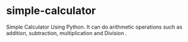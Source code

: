 # simple-calculator
Simple Calculator Using Python. It can do arithmetic operations such as addition, subtraction, multiplication and Division .
